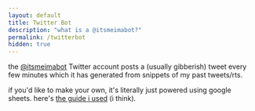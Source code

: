 ```yaml
---
layout: default
title: Twitter Bot
description: "what is a @itsmeimabot?"
permalink: /twitterbot
hidden: true
---
```


the [@itsmeimabot](https://twitter.com/itsmeimabot) Twitter account posts a (usually gibberish) tweet every few minutes which it has generated from snippets of my past tweets/rts.


if you'd like to make your own, it's literally just powered using google sheets. here's [the guide i used](https://www.zachwhalen.net/posts/how-to-make-a-twitter-bot-with-google-spreadsheets-version-04/) (i think).

